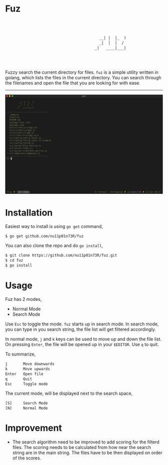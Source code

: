 
# Fuz


```



                                          __| |  |_  )
                                          _|  │  │  / 
                                        _|   ____│___|




```

Fuzzy search the current directory for files. `fuz` is a simple utility
written in golang, which lists the files in the current directory.
You can search through the filenames and open the file that you are 
looking for with ease.


<hr>

<img src="screenshot.png" width="1153">

# Installation

Easiest way to install is using `go get` command,

```
$ go get github.com/nu11p01n73R/fuz
```

You can also clone the repo and do `go install`,

```
$ git clone https://github.com/nu11p01n73R/fuz.git
$ cd fuz
$ go install
```

# Usage

Fuz has 2 modes,

 - Normal Mode 
 - Search Mode

Use `Esc` to toggle the mode. `fuz` starts up in search mode. In
search mode, you can type in you search string, the file list
will get filtered accordingly.

In normal mode, `j` and `k` keys can be used to move up and down
the file list. On pressing `Enter`, the file will be opened up
in your `$EDITOR`. Use `q` to quit.

To summarize,

```
j       Move downwards
k       Move upwards
Enter   Open file
q       Quit
Esc     Toggle mode
```
 
The current mode, will be displayed next to the search space,

```
[S]     Search Mode
[N]     Normal Mode
```

# Improvement

- The search algorithm need to be improved to add scoring for the filterd files.
The scoring needs to be calculated from how near the search string are in 
the main string. The files have to be then displayed on order of the
scores.

